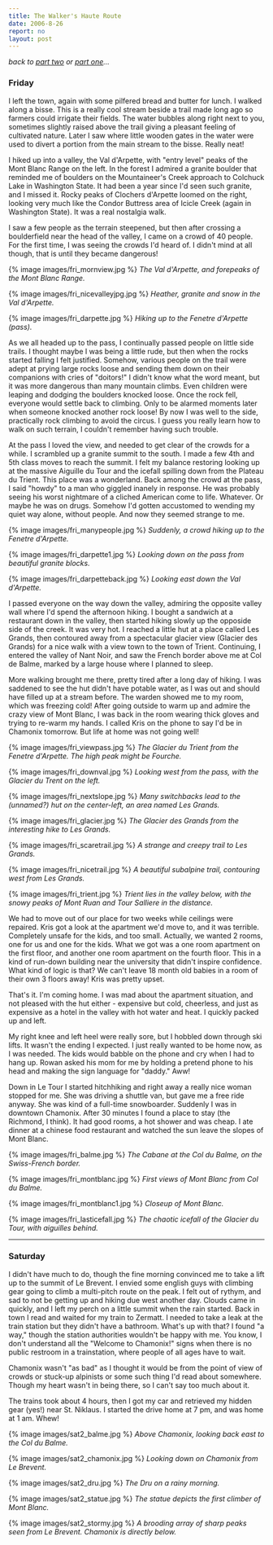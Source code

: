 ```yaml
---
title: The Walker's Haute Route
date: 2006-8-26
report: no
layout: post
---
```


*back to [part two](/cma/2006/hauteroute2.html) 
or [part one](/cma/2006/hauteroute1.html)...*

<h3>Friday</h3>


I left the town, again with some pilfered bread and butter for lunch. I walked
along a bisse. This is a really cool stream beside a trail made long ago so
farmers could irrigate their fields. The water bubbles along right next to you,
sometimes slightly raised above the trail giving a pleasant feeling of
cultivated nature. Later I saw where little wooden gates in the water were used
to divert a portion from the main stream to the bisse. Really neat!


I hiked up into a valley, the Val d'Arpette, with "entry level" peaks of the
Mont Blanc Range on the left. In the forest I admired a granite boulder that
reminded me of boulders on the Mountaineer's Creek approach to Colchuck Lake in
Washington State. It had been a year since I'd seen such granite, and I missed
it. Rocky peaks of Clochers d'Arpette loomed on the right, looking very much
like the Condor Buttress area of Icicle Creek (again in Washington State). It
was a real nostalgia walk.


I saw a few people as the terrain steepened, but then after crossing a
boulderfield near the head of the valley, I came on a crowd of 40 people. For
the first time, I was seeing the crowds I'd heard of. I didn't mind at all
though, that is until they became dangerous!


{% image images/fri_mornview.jpg %}
<i>The Val d'Arpette, and forepeaks of the Mont Blanc Range.</i>

{% image images/fri_nicevalleyjpg.jpg %}
<i>Heather, granite and snow in the Val d'Arpette.</i>

{% image images/fri_darpette.jpg %}
<i>Hiking up to the Fenetre d'Arpette (pass).</i>



As we all headed up to the pass, I continually passed people on little side
trails. I thought maybe I was being a little rude, but then when the rocks
started falling I felt justified. Somehow, various people on the trail were
adept at prying large rocks loose and sending them down on their companions with
cries of "doitors!" I didn't know what the word meant, but it was more dangerous
than many mountain climbs. Even children were leaping and dodging the boulders
knocked loose. Once the rock fell, everyone would settle back to climbing. Only
to be alarmed moments later when someone knocked another rock loose! By now I
was well to the side, practically rock climbing to avoid the circus. I guess you
really learn how to walk on such terrain, I couldn't remember having such
trouble.


At the pass I loved the view, and needed to get clear of the crowds for a
while. I scrambled up a granite summit to the south. I made a few 4th and 5th
class moves to reach the summit. I felt my balance restoring looking up at the
massive Aiguille du Tour and the icefall spilling down from the Plateau du
Trient. This place was a wonderland. Back among the crowd at the pass, I said
"howdy" to a man who giggled inanely in response. He was probably seeing his
worst nightmare of a cliched American come to life. Whatever. Or maybe he was on
drugs. Somehow I'd gotten accustomed to wending my quiet way alone, without
people. And now they seemed strange to me.


{% image images/fri_manypeople.jpg %}
<i>Suddenly, a crowd hiking up to the Fenetre d'Arpette.</i>

{% image images/fri_darpette1.jpg %}
<i>Looking down on the pass from beautiful granite blocks.</i>

{% image images/fri_darpetteback.jpg %}
<i>Looking east down the Val d'Arpette.</i>



I passed everyone on the way down the valley, admiring the opposite valley wall
where I'd spend the afternoon hiking. I bought a sandwich at a restaurant down
in the valley, then started hiking slowly up the opposide side of the creek. It
was very hot. I reached a little hut at a place called Les Grands, then
contoured away from a spectacular glacier view (Glacier des Grands) for a nice
walk with a view town to the town of Trient. Continuing, I entered the valley of
Nant Noir, and saw the French border above me at Col de Balme, marked by a large
house where I planned to sleep.


More walking brought me there, pretty tired after a long day of hiking. I was
saddened to see the hut didn't have potable water, as I was out and should have
filled up at a stream before. The warden showed me to my room, which was
freezing cold! After going outside to warm up and admire the crazy view of Mont
Blanc, I was back in the room wearing thick gloves and trying to re-warm my
hands. I called Kris on the phone to say I'd be in Chamonix tomorrow. But life
at home was not going well!


{% image images/fri_viewpass.jpg %}
<i>The Glacier du Trient from the Fenetre d'Arpette. The high peak might be Fourche.</i>

{% image images/fri_downval.jpg %}
<i>Looking west from the pass, with the Glacier du Trent on the left.</i>

{% image images/fri_nextslope.jpg %}
<i>Many switchbacks lead to the (unnamed?) hut on the center-left, an area named Les Grands.</i>

{% image images/fri_glacier.jpg %}
<i>The Glacier des Grands from the interesting hike to Les Grands.</i>

{% image images/fri_scaretrail.jpg %}
<i>A strange and creepy trail to Les Grands.</i>

{% image images/fri_nicetrail.jpg %}
<i>A beautiful subalpine trail, contouring west from Les Grands.</i>

{% image images/fri_trient.jpg %}
<i>Trient lies in the valley below, with the snowy peaks of Mont Ruan and Tour Salliere in the distance.</i>



We had to move out of our place for two weeks while ceilings were repaired. Kris
got a look at the apartment we'd move to, and it was terrible. Completely unsafe
for the kids, and too small. Actually, we wanted 2 rooms, one for us and one for
the kids. What we got was a one room apartment on the first floor, and another
one room apartment on the fourth floor. This in a kind of run-down building near
the university that didn't inspire confidence. What kind of logic is that? We
can't leave 18 month old babies in a room of their own 3 floors away! Kris was
pretty upset.


That's it. I'm coming home. I was mad about the apartment situation, and not
pleased with the hut either - expensive but cold, cheerless, and just as
expensive as a hotel in the valley with hot water and heat. I quickly packed up
and left.


My right knee and left heel were really sore, but I hobbled down through ski
lifts. It wasn't the ending I expected. I just really wanted to be home now, as
I was needed. The kids would babble on the phone and cry when I had to hang
up. Rowan asked his mom for me by holding a pretend phone to his head and making
the sign language for "daddy." Aww!


Down in Le Tour I started hitchhiking and right away a really nice woman stopped
for me. She was driving a shuttle van, but gave me a free ride anyway. She was
kind of a full-time snowboarder. Suddenly I was in downtown Chamonix. After 30
minutes I found a place to stay (the Richmond, I think). It had good rooms, a
hot shower and was cheap. I ate dinner at a chinese food restaurant and watched
the sun leave the slopes of Mont Blanc.


{% image images/fri_balme.jpg %}
<i>The Cabane at the Col du Balme, on the Swiss-French border.</i>

{% image images/fri_montblanc.jpg %}
<i>First views of Mont Blanc from Col du Balme.</i>

{% image images/fri_montblanc1.jpg %}
<i>Closeup of Mont Blanc.</i>

{% image images/fri_lasticefall.jpg %}
<i>The chaotic icefall of the Glacier du Tour, with aiguilles behind.</i>



<hr>


<h3>Saturday</h3>


I didn't have much to do, though the fine morning convinced me to take a lift up
to the summit of Le Brevent. I envied some english guys with climbing gear going
to climb a multi-pitch route on the peak. I felt out of rythym, and sad to not
be getting up and hiking due west another day. Clouds came in quickly, and I
left my perch on a little summit when the rain started. Back in town I read and
waited for my train to Zermatt. I needed to take a leak at the train station but
they didn't have a bathroom. What's up with that? I found "a way," though the
station authorities wouldn't be happy with me. You know, I don't understand all
the "Welcome to Chamonix!" signs when there is no public restroom in a
trainstation, where people of all ages have to wait.


Chamonix wasn't "as bad" as I thought it would be from the point of view of
crowds or stuck-up alpinists or some such thing I'd read about somewhere. Though
my heart wasn't in being there, so I can't say too much about it.


The trains took about 4 hours, then I got my car and retrieved my hidden gear
(yes!) near St. Niklaus. I started the drive home at 7 pm, and was home at 1
am. Whew!


{% image images/sat2_balme.jpg %}
<i>Above Chamonix, looking back east to the Col du Balme.</i>

{% image images/sat2_chamonix.jpg %}
<i>Looking down on Chamonix from Le Brevent.</i>

{% image images/sat2_dru.jpg %}
<i>The Dru on a rainy morning.</i>

{% image images/sat2_statue.jpg %}
<i>The statue depicts the first climber of Mont Blanc.</i>

{% image images/sat2_stormy.jpg %}
<i>A brooding array of sharp peaks seen from Le Brevent. Chamonix is directly below.</i>


